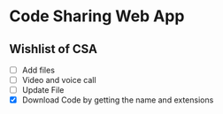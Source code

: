 # Code Sharing Web App

## Wishlist of CSA

- [ ] Add files
- [ ] Video and voice call
- [ ] Update File
- [x] Download Code by getting the name and extensions